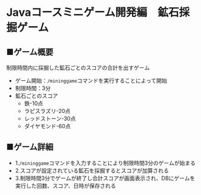 # Javaコースミニゲーム開発編　鉱石採掘ゲーム
## ■ゲーム概要
制限時間内に採掘した鉱石ごとのスコアの合計を出すゲーム
- ゲーム開始：```/mininggame```コマンドを実行することによって開始
- 制限時間：3分
- 鉱石ごとのスコア
    - 鉄-10点
    - ラピスラズリ-20点
    - レッドストーン-30点
    - ダイヤモンド-60点
  
## ■ゲーム詳細
- 1.```/mininggame```コマンドを入力することにより制限時間3分のゲームが始まる
- 2.スコアが設定されている鉱石を採掘するとスコアが加算される
- 3.制限時間3分でゲームが終了し合計スコアが画面表示され、DBにゲームを実行した回数、スコア、日時が保存される
  

